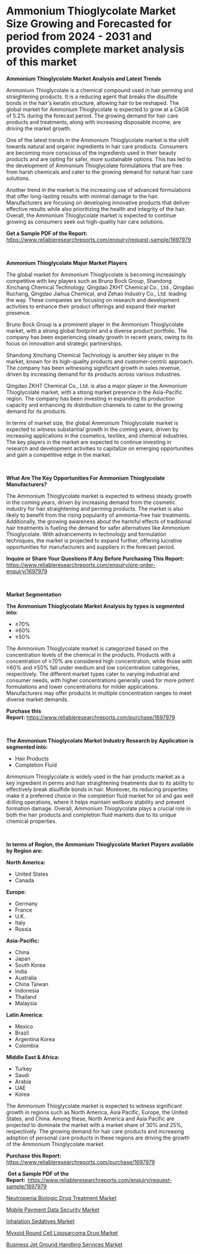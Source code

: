 <p><h1>Ammonium Thioglycolate Market Size Growing and Forecasted for period from 2024 - 2031 and provides complete market analysis of this market</h1></p><p><strong>Ammonium Thioglycolate Market Analysis and Latest Trends</strong></p>
<p><p>Ammonium Thioglycolate is a chemical compound used in hair perming and straightening products. It is a reducing agent that breaks the disulfide bonds in the hair's keratin structure, allowing hair to be reshaped. The global market for Ammonium Thioglycolate is expected to grow at a CAGR of 5.2% during the forecast period. The growing demand for hair care products and treatments, along with increasing disposable income, are driving the market growth.</p><p>One of the latest trends in the Ammonium Thioglycolate market is the shift towards natural and organic ingredients in hair care products. Consumers are becoming more conscious of the ingredients used in their beauty products and are opting for safer, more sustainable options. This has led to the development of Ammonium Thioglycolate formulations that are free from harsh chemicals and cater to the growing demand for natural hair care solutions.</p><p>Another trend in the market is the increasing use of advanced formulations that offer long-lasting results with minimal damage to the hair. Manufacturers are focusing on developing innovative products that deliver effective results while also prioritizing the health and integrity of the hair. Overall, the Ammonium Thioglycolate market is expected to continue growing as consumers seek out high-quality hair care solutions.</p></p>
<p><strong>Get a Sample PDF of the Report:&nbsp;</strong> <a href="https://www.reliableresearchreports.com/enquiry/request-sample/1697979">https://www.reliableresearchreports.com/enquiry/request-sample/1697979</a></p>
<p>&nbsp;</p>
<p><strong>Ammonium Thioglycolate Major Market Players</strong></p>
<p><p>The global market for Ammonium Thioglycolate is becoming increasingly competitive with key players such as Bruno Bock Group, Shandong Xinchang Chemical Technology, Qingdao ZKHT Chemical Co., Ltd., Qingdao Ruchang, Qingdao Jiahua Chemical, and Zehao Industry Co., Ltd. leading the way. These companies are focusing on research and development activities to enhance their product offerings and expand their market presence.</p><p>Bruno Bock Group is a prominent player in the Ammonium Thioglycolate market, with a strong global footprint and a diverse product portfolio. The company has been experiencing steady growth in recent years, owing to its focus on innovation and strategic partnerships. </p><p>Shandong Xinchang Chemical Technology is another key player in the market, known for its high-quality products and customer-centric approach. The company has been witnessing significant growth in sales revenue, driven by increasing demand for its products across various industries.</p><p>Qingdao ZKHT Chemical Co., Ltd. is also a major player in the Ammonium Thioglycolate market, with a strong market presence in the Asia-Pacific region. The company has been investing in expanding its production capacity and enhancing its distribution channels to cater to the growing demand for its products.</p><p>In terms of market size, the global Ammonium Thioglycolate market is expected to witness substantial growth in the coming years, driven by increasing applications in the cosmetics, textiles, and chemical industries. The key players in the market are expected to continue investing in research and development activities to capitalize on emerging opportunities and gain a competitive edge in the market.</p></p>
<p>&nbsp;</p>
<p><strong>What Are The Key Opportunities For Ammonium Thioglycolate Manufacturers?</strong></p>
<p><p>The Ammonium Thioglycolate market is expected to witness steady growth in the coming years, driven by increasing demand from the cosmetic industry for hair straightening and perming products. The market is also likely to benefit from the rising popularity of ammonia-free hair treatments. Additionally, the growing awareness about the harmful effects of traditional hair treatments is fueling the demand for safer alternatives like Ammonium Thioglycolate. With advancements in technology and formulation techniques, the market is projected to expand further, offering lucrative opportunities for manufacturers and suppliers in the forecast period.</p></p>
<p><strong>Inquire or Share Your Questions If Any Before Purchasing This Report:</strong> <a href="https://www.reliableresearchreports.com/enquiry/pre-order-enquiry/1697979">https://www.reliableresearchreports.com/enquiry/pre-order-enquiry/1697979</a></p>
<p>&nbsp;</p>
<p><strong>Market Segmentation</strong></p>
<p><strong>The Ammonium Thioglycolate Market Analysis by types is segmented into:</strong></p>
<p><ul><li>≥70%</li><li>≥60%</li><li>≥50%</li></ul></p>
<p><p>The Ammonium Thioglycolate market is categorized based on the concentration levels of the chemical in the products. Products with a concentration of ≥70% are considered high concentration, while those with ≥60% and ≥50% fall under medium and low concentration categories, respectively. The different market types cater to varying industrial and consumer needs, with higher concentrations generally used for more potent formulations and lower concentrations for milder applications. Manufacturers may offer products in multiple concentration ranges to meet diverse market demands.</p></p>
<p><strong>Purchase this Report:&nbsp;</strong><a href="https://www.reliableresearchreports.com/purchase/1697979">https://www.reliableresearchreports.com/purchase/1697979</a></p>
<p>&nbsp;</p>
<p><strong>The Ammonium Thioglycolate Market Industry Research by Application is segmented into:</strong></p>
<p><ul><li>Hair Products</li><li>Completion Fluid</li></ul></p>
<p><p>Ammonium Thioglycolate is widely used in the hair products market as a key ingredient in perms and hair straightening treatments due to its ability to effectively break disulfide bonds in hair. Moreover, its reducing properties make it a preferred choice in the completion fluid market for oil and gas well drilling operations, where it helps maintain wellbore stability and prevent formation damage. Overall, Ammonium Thioglycolate plays a crucial role in both the hair products and completion fluid markets due to its unique chemical properties.</p></p>
<p>&nbsp;</p>
<p><strong>In terms of Region, the Ammonium Thioglycolate Market Players available by Region are:</strong></p>
<p>
    <p> <strong> North America: </strong>
        <ul>
            <li>United States</li>
            <li>Canada</li>
        </ul>
        </p> 
    <p> <strong> Europe: </strong>
        <ul>
            <li>Germany</li>
            <li>France</li>
            <li>U.K.</li>
            <li>Italy</li>
            <li>Russia</li>
        </ul>
        </p> 
    <p> <strong> Asia-Pacific: </strong>
        <ul>
            <li>China</li>
            <li>Japan</li>
            <li>South Korea</li>
            <li>India</li>
            <li>Australia</li>
            <li>China Taiwan</li>
            <li>Indonesia</li>
            <li>Thailand</li>
            <li>Malaysia</li>
        </ul>
        </p> 
    <p> <strong> Latin America: </strong>
        <ul>
            <li>Mexico</li>
            <li>Brazil</li>
            <li>Argentina Korea</li>
            <li>Colombia</li>
        </ul>
        </p> 
    <p> <strong> Middle East & Africa: </strong>
        <ul>
            <li>Turkey</li>
            <li>Saudi</li>
            <li>Arabia</li>
            <li>UAE</li>
            <li>Korea</li>
        </ul>
    </p>
    </p>
<p><p>The Ammonium Thioglycolate market is expected to witness significant growth in regions such as North America, Asia Pacific, Europe, the United States, and China. Among these, North America and Asia Pacific are projected to dominate the market with a market share of 30% and 25%, respectively. The growing demand for hair care products and increasing adoption of personal care products in these regions are driving the growth of the Ammonium Thioglycolate market.</p></p>
<p><strong>Purchase this Report: </strong><a href="https://www.reliableresearchreports.com/purchase/1697979">https://www.reliableresearchreports.com/purchase/1697979</a></p>
<p>&nbsp;<strong>Get a Sample PDF of the Report:&nbsp;&nbsp;</strong><a href="https://www.reliableresearchreports.com/enquiry/request-sample/1697979">https://www.reliableresearchreports.com/enquiry/request-sample/1697979</a></p>
<p><strong></strong></p>
<p><p><a href="https://medium.com/p/5827a050840b/edit">Neutropenia Biologic Drug Treatment Market</a></p><p><a href="https://medium.com/p/daf714643fe0/edit">Mobile Payment Data Security Market</a></p><p><a href="https://medium.com/p/140d1683283d/edit">Inhalation Sedatives Market</a></p><p><a href="https://medium.com/p/ad237ad34138/edit">Myxoid Round Cell Liposarcoma Drug Market</a></p><p><a href="https://medium.com/p/f9e0ee05a78b/edit">Business Jet Ground Handling Services Market</a></p></p>